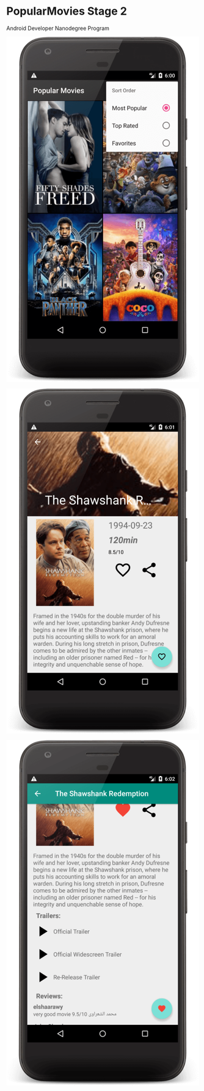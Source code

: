 # PopularMovies Stage 2

Android Developer Nanodegree Program


![Main Screen](https://github.com/ondercaglar/PopularMovies_Stage2/blob/master/screen1.png)

![Movie Detail Screen](https://github.com/ondercaglar/PopularMovies_Stage2/blob/master/screen2.png)

![Movie Details](https://github.com/ondercaglar/PopularMovies_Stage2/blob/master/screen3.png)



